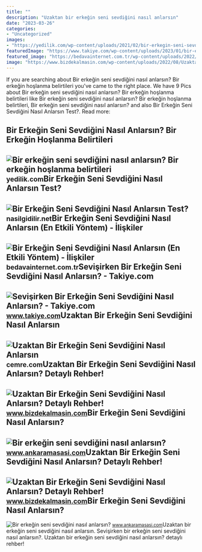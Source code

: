```yaml
---
title: ""
description: "Uzaktan bir erkeğin seni sevdiğini nasıl anlarsın"
date: "2023-03-26"
categories:
- "Uncategorized"
images:
- "https://yedilik.com/wp-content/uploads/2021/02/bir-erkegin-seni-sevdigini-nasil-anlarsin-bir-erkegin-hoslanma-belirtileri-768x480.jpg"
featuredImage: "https://www.takiye.com/wp-content/uploads/2023/01/bir-erkegin-sevisirken-sevip-sevmedigini-nasil-anlariz-C.jpg"
featured_image: "https://bedavainternet.com.tr/wp-content/uploads/2022/10/Bir-Erkegin-Seni-Sevdigini-Nasil-Anlarsin-.webp"
image: "https://www.bizdekalmasin.com/wp-content/uploads/2022/08/Uzaktan-Bir-Erkegin-Seni-Sevdigini-Nasil-Anlarsin-Test-1024x576.jpg"
---
```


If you are searching about Bir erkeğin seni sevdiğini nasıl anlarsın? Bir erkeğin hoşlanma belirtileri you've came to the right place. We have 9 Pics about Bir erkeğin seni sevdiğini nasıl anlarsın? Bir erkeğin hoşlanma belirtileri like Bir erkeğin seni sevdiğini nasıl anlarsın? Bir erkeğin hoşlanma belirtileri, Bir erkeğin seni sevdiğini nasıl anlarsın? and also Bir Erkeğin Seni Sevdiğini Nasıl Anlarsın Test?. Read more:

Bir Erkeğin Seni Sevdiğini Nasıl Anlarsın? Bir Erkeğin Hoşlanma Belirtileri
---------------------------------------------------------------------------

 ![Bir erkeğin seni sevdiğini nasıl anlarsın? Bir erkeğin hoşlanma belirtileri](https://yedilik.com/wp-content/uploads/2021/02/bir-erkegin-seni-sevdigini-nasil-anlarsin-bir-erkegin-hoslanma-belirtileri-768x480.jpg) <small>yedilik.com</small>Bir Erkeğin Seni Sevdiğini Nasıl Anlarsın Test?
-----------------------------------------------

 ![Bir Erkeğin Seni Sevdiğini Nasıl Anlarsın Test?](https://nasilgidilir.net/wp-content/uploads/2023/01/Bir-Erkegin-Seni-Sevdigini-Nasil-Anlarsin-Test-768x432.jpg) <small>nasilgidilir.net</small>Bir Erkeğin Seni Sevdiğini Nasıl Anlarsın (En Etkili Yöntem) - İlişkiler
------------------------------------------------------------------------

 ![Bir Erkeğin Seni Sevdiğini Nasıl Anlarsın (En Etkili Yöntem) - İlişkiler](https://bedavainternet.com.tr/wp-content/uploads/2022/10/Bir-Erkegin-Seni-Sevdigini-Nasil-Anlarsin-.webp) <small>bedavainternet.com.tr</small>Sevişirken Bir Erkeğin Seni Sevdiğini Nasıl Anlarsın? - Takiye.com
------------------------------------------------------------------

 ![Sevişirken Bir Erkeğin Seni Sevdiğini Nasıl Anlarsın? - Takiye.com](https://www.takiye.com/wp-content/uploads/2023/01/bir-erkegin-sevisirken-sevip-sevmedigini-nasil-anlariz-C.jpg) <small>www.takiye.com</small>Uzaktan Bir Erkeğin Seni Sevdiğini Nasıl Anlarsın
-------------------------------------------------

 ![Uzaktan Bir Erkeğin Seni Sevdiğini Nasıl Anlarsın](https://cemre.com/uploads/oldfiles/Uzaktan-Bir-Erkegin-Seni-Sevdigini-Nasil-Anlarsin-1024x576.jpg) <small>cemre.com</small>Uzaktan Bir Erkeğin Seni Sevdiğini Nasıl Anlarsın? Detaylı Rehber!
------------------------------------------------------------------

 ![Uzaktan Bir Erkeğin Seni Sevdiğini Nasıl Anlarsın? Detaylı Rehber!](https://www.bizdekalmasin.com/wp-content/uploads/2022/08/Uzaktan-Bir-Erkegin-Seni-Sevdigini-Nasil-Anlarsin-Test-1024x576.jpg) <small>www.bizdekalmasin.com</small>Bir Erkeğin Seni Sevdiğini Nasıl Anlarsın?
------------------------------------------

 ![Bir erkeğin seni sevdiğini nasıl anlarsın?](https://cdn.ankaramasasi.com/2023/3/16/bir-erkegin-seni-sevdigini-nasil-anlarsin-xkebmqep.png) <small>www.ankaramasasi.com</small>Uzaktan Bir Erkeğin Seni Sevdiğini Nasıl Anlarsın? Detaylı Rehber!
------------------------------------------------------------------

 ![Uzaktan Bir Erkeğin Seni Sevdiğini Nasıl Anlarsın? Detaylı Rehber!](https://www.bizdekalmasin.com/wp-content/uploads/2022/08/Uzaktan-Bir-Erkegin-Seni-Sevdigini-Nasil-Anlarsin.jpg) <small>www.bizdekalmasin.com</small>Bir Erkeğin Seni Sevdiğini Nasıl Anlarsın?
------------------------------------------

 ![Bir erkeğin seni sevdiğini nasıl anlarsın?](https://cdn.ankaramasasi.com/2023/4/11/bir-erkegin-seni-sevdigini-nasil-anlarsin-gl2zh55r.png) <small>www.ankaramasasi.com</small>Uzaktan bir erkeğin seni sevdiğini nasıl anlarsın. Sevişirken bir erkeğin seni sevdiğini nasıl anlarsın?. Uzaktan bir erkeğin seni sevdiğini nasıl anlarsın? detaylı rehber!
